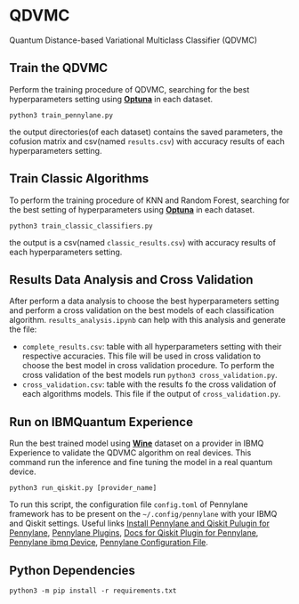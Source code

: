 # QDVMC
Quantum Distance-based Variational Multiclass Classifier (QDVMC)

## Train the QDVMC
Perform the training procedure of QDVMC, searching for the best hyperparameters setting using [**Optuna**](https://optuna.org/) in each dataset.

    python3 train_pennylane.py

the output directories(of each dataset) contains the saved parameters, the cofusion matrix and csv(named `results.csv`) with accuracy results of each hyperparameters setting.

## Train Classic Algorithms
To perform the training procedure of KNN and Random Forest, searching for the best setting of hyperparameters using [**Optuna**](https://optuna.org/) in each dataset.

    python3 train_classic_classifiers.py

the output is a csv(named `classic_results.csv`) with accuracy results of each hyperparameters setting.

## Results Data Analysis and Cross Validation
After perform a data analysis to choose the best hyperparameters setting and perform a cross validation on the best models of each classification algorithm. `results_analysis.ipynb` can help with this analysis and generate the file:

- `complete_results.csv`: table with all hyperparameters setting with their respective accuracies. This file will be used in cross validation to choose the best model in cross validation procedure. To perform the cross validation of the best models run `python3 cross_validation.py`.
- `cross_validation.csv`: table with the results fo the cross validation of each algorithms models. This file if the output of `cross_validation.py`.

## Run on IBMQuantum Experience
Run the best trained model using [**Wine**](https://archive.ics.uci.edu/ml/datasets/Wine) dataset on a provider in IBMQ Experience to validate the QDVMC algorithm on real devices. This command run the inference and fine tuning the model in a real quantum device.

    python3 run_qiskit.py [provider_name]

To run this script, the configuration file `config.toml` of Pennylane framework has to be present on the `~/.config/pennylane` with your IBMQ and Qiskit settings. Useful links [Install Pennylane and Qiskit Pulugin for Pennylane](https://pennylane.ai/install.html), [Pennylane Plugins](https://pennylane.ai/plugins.html), [Docs for Qiskit Plugin for Pennylane](https://pennylaneqiskit.readthedocs.io/en/latest/), [Pennylane ibmq Device](https://pennylaneqiskit.readthedocs.io/en/latest/devices/ibmq.html), [Pennylane Configuration File](https://pennylane.readthedocs.io/en/latest/introduction/configuration.html).

## Python Dependencies

    python3 -m pip install -r requirements.txt
